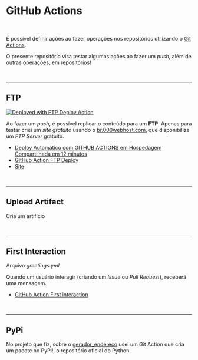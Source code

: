 # GitHub Actions



<br>

É possível definir ações ao fazer operações nos repositórios utilizando o [Git Actions](https://github.com/marketplace?type=actions).

O presente repositório visa testar algumas ações ao fazer um *push*, além de outras operações, em repositórios!

<br>

-----

## FTP

[<img alt="Deployed with FTP Deploy Action" src="https://img.shields.io/badge/Deployed With-FTP DEPLOY ACTION-%3CCOLOR%3E?style=for-the-badge&color=2b9348">](https://github.com/SamKirkland/FTP-Deploy-Action)

Ao fazer um *push*, é possível replicar o conteúdo para um **FTP**. Apenas para testar criei um *site gratuito* usando o [br.000webhost.com](https://br.000webhost.com/), que disponibiliza um *FTP Server* gratuito.

- [Deploy Automático com GITHUB ACTIONS em Hospedagem Compartilhada em 12 minutos](https://www.youtube.com/watch?v=3cLbh-k2qKk)
- [GitHub Action FTP Deploy](https://github.com/marketplace/actions/ftp-deploy)
- [Site](https://djangotestmiche.000webhostapp.com/)

<br>

-----

## Upload Artifact

Cria um artifício

<br>

-----

## First Interaction

Arquivo *greetings.yml*

Quando um usuário interagir (criando um *Issue* ou *Pull Request*), receberá uma mensagem.

- [GitHub Action First interaction](https://github.com/marketplace/actions/first-interaction)

<br>

-----

## PyPi

No projeto que fiz, sobre o [gerador_endereco](https://github.com/open-dsa/gerador_endereco) usei um Git Action que cria um pacote no PyPi!, o repositório oficial do Python.
